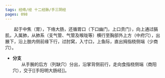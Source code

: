 ```yaml
---
tags: 经络/经 十二经脉/手三阴经
pages: 098
---
```

&emsp;&emsp;起于中焦（胃），下络大肠，还循胃口（下口幽门，上口贲门），向上通过膈肌，入属肺，从肺系（支气管、气管及喉咙等）横行至胸部外上方（中府穴），出腋下，沿上肢内侧前缘下行，过肘窝，入寸口，上鱼际，直出拇指桡侧端（少商穴）。

+ **分支**<br>
	&emsp;&emsp;从手腕的后方（列缺穴）分出，沿掌背侧前行，走向食指桡侧端（商阳穴），交于[[手阳明大肠经]]。

<div align=center>
	<div src="手太阴肺经.png" width=96% class="internal-embed">
	</div>
</div>
